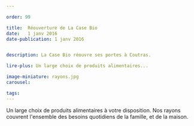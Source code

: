 ```yaml
---

order: 99

title:  Réouverture de La Case Bio
date:   1 janv 2016
date-publication: 1 janv 2016


description: La Case Bio réouvre ses portes à Coutras.

lire-plus: Un large choix de produits alimentaires...

image-miniature: rayons.jpg
carousel: 

tags: 
---
```


<!--fin-excerpt-->
<!-- ******************************** -->
<!-- **** début contenu détaillé **** -->

Un large choix de produits alimentaires à votre disposition.
Nos rayons couvrent l'ensemble des besoins quotidiens de la famille, et de la maison.

<!-- **** fin contenu détaillé **** -->
<!-- ****************************** -->



